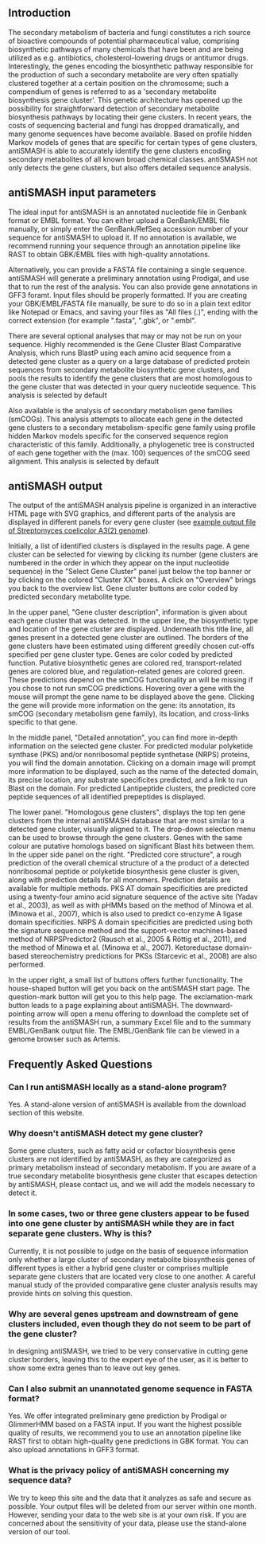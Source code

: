 Introduction
------------

The secondary metabolism of bacteria and fungi constitutes a rich source of
bioactive compounds of potential pharmaceutical value, comprising biosynthetic
pathways of many chemicals that have been and are being utilized as e.g.
antibiotics, cholesterol-lowering drugs or antitumor drugs.  Interestingly, the
genes encoding the biosynthetic pathway responsible for the production of such a
secondary metabolite are very often spatially clustered together at a certain
position on the chromosome; such a compendium of genes is referred to as a
'secondary metabolite biosynthesis gene cluster'.  This genetic architecture has
opened up the possibility for straightforward detection of secondary metabolite
biosynthesis pathways by locating their gene clusters. In recent years, the
costs of sequencing bacterial and fungi has dropped dramatically, and many
genome sequences have become available. Based on profile hidden Markov models of
genes that are specific for certain types of gene clusters, antiSMASH is able to
accurately identify the gene clusters encoding secondary metabolites of all
known broad chemical classes.  antiSMASH not only detects the gene clusters, but
also offers detailed sequence analysis.

antiSMASH input parameters
--------------------------

The ideal input for antiSMASH is an annotated nucleotide file in Genbank format
or EMBL format. You can either upload a GenBank/EMBL file manually, or simply
enter the GenBank/RefSeq accession number of your sequence for antiSMASH to
upload it. If no annotation is available, we recommend running your sequence
through an annotation pipeline like RAST to obtain GBK/EMBL files with
high-quality annotations.

Alternatively, you can provide a FASTA file containing a single sequence.
antiSMASH will generate a preliminary annotation using Prodigal, and use that to
run the rest of the analysis. You can also provide gene annotations in GFF3
foramt.
Input files should be properly formatted. If you are creating your
GBK/EMBL/FASTA file manually, be sure to do so in a plain text editor like
Notepad or Emacs, and saving your files as "All files (*.*)", ending with the
correct extension (for example ".fasta", ".gbk", or ".embl".

There are several optional analyses that may or may not be run on your sequence.
Highly recommended is the Gene Cluster Blast Comparative Analysis, which runs
BlastP using each amino acid sequence from a detected gene cluster as a query on
a large database of predicted protein sequences from secondary metabolite
biosynthetic gene clusters, and pools the results to identify the gene clusters
that are most homologous to the gene cluster that was detected in your query
nucleotide sequence.  This analysis is selected by default

Also available is the analysis of secondary metabolism gene families (smCOGs).
This analysis attempts to allocate each gene in the detected gene clusters to a
secondary metabolism-specific gene family using profile hidden Markov models
specific for the conserved sequence region characteristic of this family.
Additionally, a phylogenetic tree is constructed of each gene together with the
(max. 100) sequences of the smCOG seed alignment.  This analysis is selected by
default

antiSMASH output
----------------

The output of the antiSMASH analysis pipeline is organized in an interactive
HTML page with SVG graphics, and different parts of the analysis are displayed
in different panels for every gene cluster (see [example output file of
Streptomyces coelicolor A3(2)
genome](https://antismash.secondarymetabolites.org/upload/example/index.html)).


Initially, a list of identified clusters is displayed in the results page. A
gene cluster can be selected for viewing by clicking its number (gene clusters
are numbered in the order in which they appear on the input nucleotide sequence)
in the "Select Gene Cluster" panel just below the top banner or by clicking on
the colored "Cluster XX" boxes. A click on "Overview" brings you back to the
overview list.  Gene cluster buttons are color coded by predicted secondary
metabolite type.


In the upper panel, "Gene cluster description", information is given about each
gene cluster that was detected. In the upper line, the biosynthetic type and
location of the gene cluster are displayed. Underneath this title line, all
genes present in a detected gene cluster are outlined. The borders of the gene
clusters have been estimated using different greedily chosen cut-offs specified
per gene cluster type.  Genes are color coded by predicted function. Putative
biosynthetic genes are colored red, transport-related genes are colored blue,
and regulation-related genes are colored green. These predictions depend on the
smCOG functionality an will be missing if you chose to not run smCOG
predictions.  Hovering over a gene with the mouse will prompt the gene name to
be displayed above the gene. Clicking the gene will provide more information on
the gene: its annotation, its smCOG (secondary metabolism gene family), its
location, and cross-links specific to that gene.


In the middle panel, "Detailed annotation", you can find more in-depth
information on the selected gene cluster.  For predicted modular polyketide
synthase (PKS) and/or nonribosomal peptide synthetase (NRPS) proteins, you will
find the domain annotation. Clicking on a domain image will prompt more
information to be displayed, such as the name of the detected domain, its
precise location, any substrate specificites predicted, and a link to run Blast
on the domain.  For predicted Lantipeptide clusters, the predicted core peptide
sequences of all identified prepeptides is displayed.


The lower panel. "Homologous gene clusters", displays the top ten gene clusters
from the internal antiSMASH database that are most similar to a detected gene
cluster, visually aligned to it. The drop-down selection menu can be used to
browse through the gene clusters. Genes with the same colour are putative
homologs based on significant Blast hits between them.  In the upper side panel
on the right. "Predicted core structure", a rough prediction of the overall
chemical structure of a the product of a detected nonribosomal peptide or
polyketide biosynthesis gene cluster is given, along with prediction details for
all monomers.  Prediction details are available for multiple methods. PKS AT
domain specificities are predicted using a twenty-four amino acid signature
sequence of the active site (Yadav et al., 2003), as well as with pHMMs based on
the method of Minowa et al. (Minowa et al., 2007), which is also used to predict
co-enzyme A ligase domain specificities. NRPS A domain specificities are
predicted using both the signature sequence method and the support-vector
machines-based method of NRPSPredictor2 (Rausch et al., 2005 & Röttig et al.,
2011), and the method of Minowa et al. (Minowa et al., 2007). Ketoreductase
domain-based stereochemistry predictions for PKSs (Starcevic et al., 2008) are
also performed.


In the upper right, a small list of buttons offers further functionality. The
house-shaped button will get you back on the antiSMASH start page. The
question-mark button will get you to this help page. The exclamation-mark button
leads to a page explaining about antiSMASH. The downward-pointing arrow will
open a menu offering to download the complete set of results from the antiSMASH
run, a summary Excel file and to the summary EMBL/GenBank output file. The
EMBL/GenBank file can be viewed in a genome browser such as Artemis.

Frequently Asked Questions
--------------------------

### Can I run antiSMASH locally as a stand-alone program?

Yes. A stand-alone version of antiSMASH is available from the download section of this website.

### Why doesn't antiSMASH detect my gene cluster?

Some gene clusters, such as fatty acid or cofactor biosynthesis gene clusters are not identified by antiSMASH, as they are
categorized as primary metabolism instead of secondary metabolism. If you are
aware of a true secondary metabolite biosynthesis gene cluster that escapes
detection by antiSMASH, please contact us, and we will add the models necessary
to detect it.

### In some cases, two or three gene clusters appear to be fused into one gene cluster by antiSMASH while they are in fact separate gene clusters. Why is this?

Currently, it is not possible to judge on the basis of sequence
information only whether a large cluster of secondary metabolite biosynthesis
genes of different types is either a hybrid gene cluster or comprises multiple
separate gene clusters that are located very close to one another. A careful
manual study of the provided comparative gene cluster analysis results may
provide hints on solving this question.

### Why are several genes upstream and downstream of gene clusters included, even though they do not seem to be part of the gene cluster?

In designing antiSMASH, we tried to be very conservative in
cutting gene cluster borders, leaving this to the expert eye of the user, as it
is better to show some extra genes than to leave out key genes.

### Can I also submit an unannotated genome sequence in FASTA format?

Yes. We offer integrated preliminary gene prediction by Prodigal or GlimmerHMM based on a FASTA input.
If you want the highest possible quality of results, we recommend you to use an annotation
pipeline like RAST first to obtain high-quality gene predictions in GBK format.
You can also upload annotations in GFF3 format.

### What is the privacy policy of antiSMASH concerning my sequence data?

We try to keep this
site and the data that it analyzes as safe and secure as possible. Your output
files will be deleted from our server within one month. However, sending your
data to the web site is at your own risk. If you are concerned about the
sensitivity of your data, please use the stand-alone version of our
tool.
